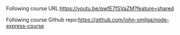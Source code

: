 Following course URL:https://youtu.be/qwfE7fSVaZM?feature=shared

Following course Github repo:https://github.com/john-smilga/node-express-course

